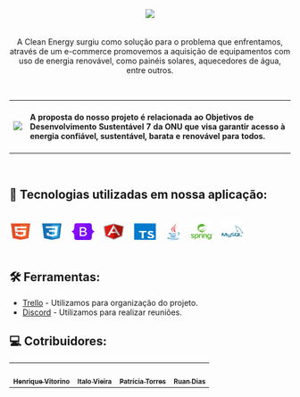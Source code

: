 <div align=center>
<img src="https://user-images.githubusercontent.com/72994902/143989320-ce0508ce-fdc1-4a77-9e61-747e987dd88c.jpg">
</div>
<br>  

<p align="center"> A Clean Energy surgiu como solução para o problema que enfrentamos, através de um e-commerce promovemos a aquisição de equipamentos com uso de energia renovável, como painéis solares, aquecedores de água, entre outros.</p>
<br>


<table border="0" cellpadding="0" cellspacing="0">
       <tr>
          <td>
                 <img src="https://user-images.githubusercontent.com/72994902/143981272-21bfa702-5f0a-4a61-a8af-51ef5a53c7ba.png" width="250px"> 
          </td>
          <td>
                 <h4 align="left"> A proposta do nosso projeto é relacionada ao Objetivos de Desenvolvimento Sustentável 7 da 
       ONU que visa garantir acesso à energia confiável, sustentável, barata e renovável para todos.
</h4>
          </td>
       </tr>
</table>       
              
 <br>
 
<h2>🚀 Tecnologias utilizadas em nossa aplicação: </h2>

 <div style="display: inline_block"><br>
  <img align="center" alt="HTML" height="30" width="40" src="https://raw.githubusercontent.com/devicons/devicon/master/icons/html5/html5-original.svg">
   &nbsp;&nbsp;
  <img align="center" alt="CSS" height="30" width="40" src="https://raw.githubusercontent.com/devicons/devicon/master/icons/css3/css3-original.svg">
   &nbsp;&nbsp;
   <img align="center" alt="Bootstrap" height="30" width="40" src="https://github.com/devicons/devicon/blob/master/icons/bootstrap/bootstrap-original.svg">
   &nbsp;&nbsp;
   <img align="center" alt="Angular" height="30" width="40" src="https://github.com/devicons/devicon/blob/master/icons/angularjs/angularjs-original.svg">
   &nbsp;&nbsp;
   <img align="center" alt="Ts" height="30" width="40" src="https://github.com/devicons/devicon/blob/master/icons/typescript/typescript-original.svg">
   &nbsp;&nbsp;
    <img align="center" alt="java" height="30" width="30" src="https://github.com/devicons/devicon/blob/master/icons/java/java-original.svg">
    &nbsp;&nbsp;
   <img align="center" alt="spring" height="40" width="40" src="https://github.com/devicons/devicon/blob/master/icons/spring/spring-original-wordmark.svg">
    &nbsp;&nbsp;
  <img align="center" alt="mysql" height="40" width="40" src="https://raw.githubusercontent.com/devicons/devicon/master/icons/mysql/mysql-plain-wordmark.svg">
   &nbsp;&nbsp;
</div>

<br>

<h2>🛠️ Ferramentas: </h2>
<ul>
  <li>
    <a href="https://trello.com/b/dGkhc4AV/carrinho-social">Trello</a> - Utilizamos para organização do projeto.
  </li>
  <li>
     <a href="https://discord.com/"> Discord</a> - Utilizamos para realizar reuniões.
 </li>
 </ul>
 

<h2>💻 Cotribuidores: </h2>
  
<table>
  
  <tr>
    <td align="center"><a href="https://github.com/riqueov"><img style="border-radius: 50%;" src="https://avatars.githubusercontent.com/u/85600482?v=4" width="100px;" alt=""/><br /><sub><b>Henrique Vitorino</b></sub></a><br /></td>
    <td align="center"><a href="https://github.com/heiitalo"><img style="border-radius: 50%;" src="https://avatars.githubusercontent.com/u/89783369?v=4" width="100px;" alt=""/><br /><sub><b>Italo Vieira</b></sub></a><br /></td>
    <td align="center"><a href="https://github.com/PatriciaTorresGraciano"><img style="border-radius: 50%;" src="https://avatars.githubusercontent.com/u/72994902?v=4" width="100px;" alt=""/><br /><sub><b>Patrícia Torres</b></sub></a><br /></td>
    <td align="center"><a href="https://github.com/RuanSDias"><img style="border-radius: 50%;" src="https://avatars.githubusercontent.com/u/89783106?v=4" width="100px;" alt=""/><br /><sub><b>Ruan Dias</b></sub></a><br /></td>
  </tr>
</table>

